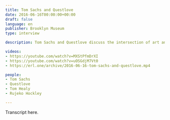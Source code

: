 ```yaml
---
title: Tom Sachs and Questlove
date: 2016-06-16T00:00:00+00:00
draft: false
language: en
publisher: Brooklyn Museum
type: interview

description: Tom Sachs and Questlove discuss the intersection of art and science alogn with sound systems and music from across the globe.

videos:
- https://youtube.com/watch?v=MXStPfmDrXI
- https://youtube.com/watch?v=uOSGdjM7Vt0
- https://erl.one/archive/2016-06-16-tom-sachs-and-questlove.mp4

people:
- Tom Sachs
- Questlove
- Tom Healy
- Rujeko Hockley

---
```


Transcript here.